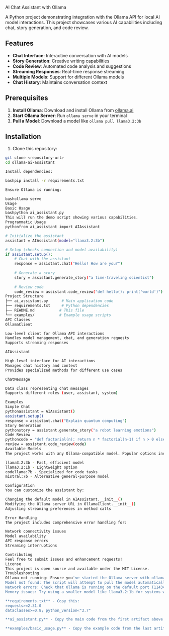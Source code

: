 AI Chat Assistant with Ollama

A Python project demonstrating integration with the Ollama API for local AI model interactions. This project showcases various AI capabilities including chat, story generation, and code review.

## Features

- **Chat Interface**: Interactive conversation with AI models
- **Story Generation**: Creative writing capabilities
- **Code Review**: Automated code analysis and suggestions
- **Streaming Responses**: Real-time response streaming
- **Multiple Models**: Support for different Ollama models
- **Chat History**: Maintains conversation context

## Prerequisites

1. **Install Ollama**: Download and install Ollama from [ollama.ai](https://ollama.ai/)
2. **Start Ollama Server**: Run `ollama serve` in your terminal
3. **Pull a Model**: Download a model like `ollama pull llama3.2:3b`

## Installation

1. Clone this repository:
```bash
git clone <repository-url>
cd ollama-ai-assistant

Install dependencies:

bashpip install -r requirements.txt

Ensure Ollama is running:

bashollama serve
Usage
Basic Usage
bashpython ai_assistant.py
This will run the demo script showing various capabilities.
Programmatic Usage
pythonfrom ai_assistant import AIAssistant

# Initialize the assistant
assistant = AIAssistant(model="llama3.2:3b")

# Setup (checks connection and model availability)
if assistant.setup():
    # Chat with the assistant
    response = assistant.chat("Hello! How are you?")
    
    # Generate a story
    story = assistant.generate_story("a time-traveling scientist")
    
    # Review code
    code_review = assistant.code_review("def hello(): print('world')")
Project Structure
├── ai_assistant.py      # Main application code
├── requirements.txt     # Python dependencies
├── README.md           # This file
└── examples/           # Example usage scripts
API Classes
OllamaClient

Low-level client for Ollama API interactions
Handles model management, chat, and generation requests
Supports streaming responses

AIAssistant

High-level interface for AI interactions
Manages chat history and context
Provides specialized methods for different use cases

ChatMessage

Data class representing chat messages
Supports different roles (user, assistant, system)

Examples
Simple Chat
pythonassistant = AIAssistant()
assistant.setup()
response = assistant.chat("Explain quantum computing")
Story Generation
pythonstory = assistant.generate_story("a robot learning emotions")
Code Review
pythoncode = "def factorial(n): return n * factorial(n-1) if n > 0 else 1"
review = assistant.code_review(code)
Available Models
The project works with any Ollama-compatible model. Popular options include:

llama3.2:3b - Fast, efficient model
llama3.2:1b - Lightweight option
codellama:7b - Specialized for code tasks
mistral:7b - Alternative general-purpose model

Configuration
You can customize the assistant by:

Changing the default model in AIAssistant.__init__()
Modifying the Ollama server URL in OllamaClient.__init__()
Adjusting streaming preferences in method calls

Error Handling
The project includes comprehensive error handling for:

Network connectivity issues
Model availability
API response errors
Streaming interruptions

Contributing
Feel free to submit issues and enhancement requests!
License
This project is open source and available under the MIT License.
Troubleshooting
Ollama not running: Ensure you've started the Ollama server with ollama serve
Model not found: The script will attempt to pull the model automatically, or you can manually run ollama pull <model-name>
Network errors: Check that Ollama is running on the default port (11434)
Memory issues: Try using a smaller model like llama3.2:1b for systems with limited RAM

**requirements.txt** - Copy this:
requests>=2.31.0
dataclasses>=0.8; python_version<"3.7"

**ai_assistant.py** - Copy the main code from the first artifact above

**examples/basic_usage.py** - Copy the example code from the last artifact above

